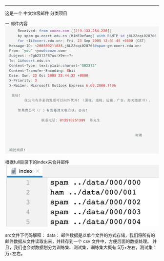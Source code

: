 -----------------------------------
这是一个 中文垃圾邮件 分类项目

一.邮件内容
![邮件内容](./assets/邮件内容.png)

根据full目录下的index来合并邮件
![index文件](./assets/index文件.png)

src文件下代码解释：
data：
    邮件数据是以单个文件的方式存储，我们将所有的邮件数据从文件读取出来，并转存到一个 csv 文件中，方便后面的数据处理。
    并且，我们也会对数据划分为训练集、测试集，训练集大概有 5万+左右，测试集 1万+左右。